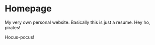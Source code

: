 # Homepage
My very own personal website. Basically this is just a resume. Hey ho, pirates!

Hocus-pocus!